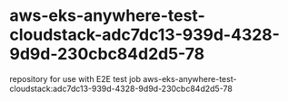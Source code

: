 # aws-eks-anywhere-test-cloudstack-adc7dc13-939d-4328-9d9d-230cbc84d2d5-78
repository for use with E2E test job aws-eks-anywhere-test-cloudstack:adc7dc13-939d-4328-9d9d-230cbc84d2d5-78
